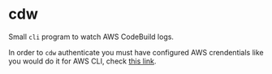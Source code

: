 # cdw

Small `cli` program to watch AWS CodeBuild logs.

In order to `cdw` authenticate you must have configured AWS crendentials like you would do it for AWS CLI, check [this link](https://docs.aws.amazon.com/cli/latest/userguide/cli-chap-configure.html).

